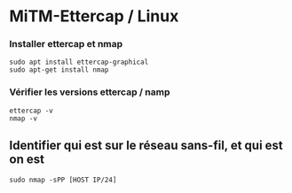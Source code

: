 # MiTM-Ettercap / Linux

### Installer ettercap et nmap

`sudo apt install ettercap-graphical`<br>
`sudo apt-get install nmap`


### Vérifier les versions ettercap / namp
`ettercap -v`<br>
`nmap -v`


## Identifier qui est sur le réseau sans-fil, et qui est on est
`sudo nmap -sPP [HOST IP/24]`
